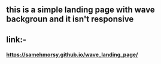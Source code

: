 ## this is a simple landing page with wave backgroun and it isn't responsive 

## link:- 
#### https://samehmorsy.github.io/wave_landing_page/
